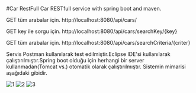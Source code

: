 #Car RestFull
Car RESTfull service with spring boot and maven.

GET tüm arabalar için. http://localhost:8080/api/cars/

GET key ile sorgu  için. http://localhost:8080/api/cars/searchKey/{key}

GET tüm arabalar için. http://localhost:8080/api/cars/searchCriteria/{criter}

Servis Postman kullanılarak test edilmiştir.Eclipse IDE'si kullanılarak çalıştırılmıştır.Spring boot olduğu için herhangi bir server kullanmadan(Tomcat vs.) otomatik olarak çalıştırılmıştır. 
Sistemin mimarisi aşağıdaki gibidir.

![1](https://user-images.githubusercontent.com/23105887/84574107-2b8f9900-adad-11ea-9210-dc9963ccc9d9.PNG)
![2](https://user-images.githubusercontent.com/23105887/84574108-2c282f80-adad-11ea-8d25-20a3d03a5396.PNG)
![3](https://user-images.githubusercontent.com/23105887/84574109-2cc0c600-adad-11ea-8bf0-bccca752825d.PNG)

